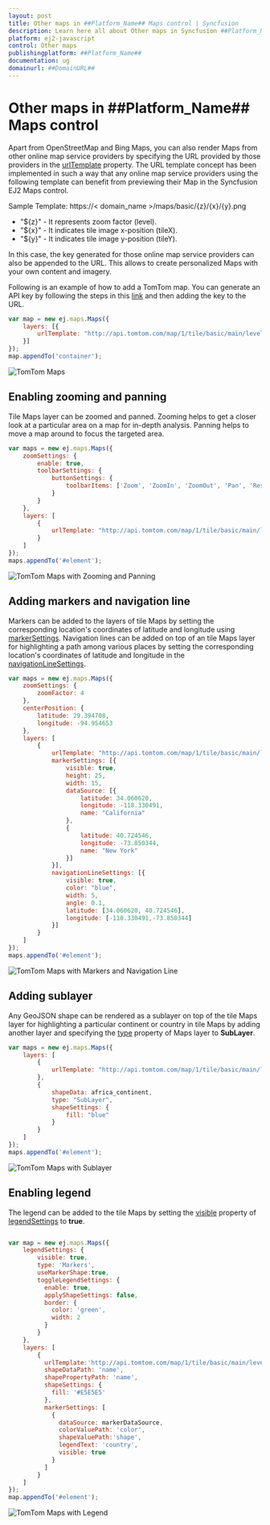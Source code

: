 ```yaml
---
layout: post
title: Other maps in ##Platform_Name## Maps control | Syncfusion
description: Learn here all about Other maps in Syncfusion ##Platform_Name## Maps control of Syncfusion Essential JS 2 and more.
platform: ej2-javascript
control: Other maps 
publishingplatform: ##Platform_Name##
documentation: ug
domainurl: ##DomainURL##
---
```


# Other maps in ##Platform_Name## Maps control

Apart from OpenStreetMap and Bing Maps, you can also render Maps from other online map service providers by specifying the URL provided by those providers in the [urlTemplate](../../api/maps/layerSettingsModel/#urltemplate) property. The URL template concept has been implemented in such a way that any online map service providers using the following template can benefit from previewing their Map in the Syncfusion EJ2 Maps control.

<!-- markdownlint-disable MD034 -->

Sample Template: https://< domain_name >/maps/basic/{z}/{x}/{y}.png

* "${z}" - It represents zoom factor (level).
* "${x}" - It indicates tile image x-position (tileX).
* "${y}" - It indicates tile image y-position (tileY).

In this case, the key generated for those online map service providers can also be appended to the URL. This allows to create personalized Maps with your own content and imagery.

Following is an example of how to add a TomTom map. You can generate an API key by following the steps in this [link](https://developer.tomtom.com/map-display-api/documentation/product-information/introduction) and then adding the key to the URL.

```javascript
var map = new ej.maps.Maps({
    layers: [{
        urlTemplate: "http://api.tomtom.com/map/1/tile/basic/main/level/tileX/tileY.png?key=subscription_key"
    }]
});
map.appendTo('container');
```

![TomTom Maps](../../maps/images/MapProviders/tomtom-maps.PNG)

## Enabling zooming and panning

Tile Maps layer can be zoomed and panned. Zooming helps to get a closer look at a particular area on a map for in-depth analysis. Panning helps to move a map around to focus the targeted area.

```javascript
var maps = new ej.maps.Maps({
    zoomSettings: {
        enable: true,
        toolbarSettings: {
            buttonSettings: {
                toolbarItems: ['Zoom', 'ZoomIn', 'ZoomOut', 'Pan', 'Reset']
            }
        }
    },
    layers: [
        {
            urlTemplate: "http://api.tomtom.com/map/1/tile/basic/main/level/tileX/tileY.png?key=subscription_key"
        }
    ]
});
maps.appendTo('#element');
```

![TomTom Maps with Zooming and Panning](../../maps/images/MapProviders/tomtom-maps-zooming.PNG)

## Adding markers and navigation line

Markers can be added to the layers of tile Maps by setting the corresponding location's coordinates of latitude and longitude using [markerSettings](../../api/maps/layerSettingsModel/#markersettings). Navigation lines can be added on top of an tile Maps layer for highlighting a path among various places by setting the corresponding location's coordinates of latitude and longitude in the [navigationLineSettings](../../api/maps/layerSettingsModel/#navigationlinesettings).

```javascript
var maps = new ej.maps.Maps({
    zoomSettings: {
        zoomFactor: 4
    },
    centerPosition: {
        latitude: 29.394708,
        longitude: -94.954653
    },
    layers: [
        {
            urlTemplate: "http://api.tomtom.com/map/1/tile/basic/main/level/tileX/tileY.png?key=subscription_key",
            markerSettings: [{
                visible: true,
                height: 25,
                width: 15,
                dataSource: [{
                    latitude: 34.060620,
                    longitude: -118.330491,
                    name: "California"
                },
                {
                    latitude: 40.724546,
                    longitude: -73.850344,
                    name: "New York"
                }]
            }],
            navigationLineSettings: [{
                visible: true,
                color: "blue",
                width: 5,
                angle: 0.1,
                latitude: [34.060620, 40.724546],
                longitude: [-118.330491,-73.850344]
            }]
        }
    ]
});
maps.appendTo('#element');
```

![TomTom Maps with Markers and Navigation Line](../../maps/images/MapProviders/tomtom-maps-marker-and-line.PNG)

## Adding sublayer

Any GeoJSON shape can be rendered as a sublayer on top of the tile Maps layer for highlighting a particular continent or country in tile Maps by adding another layer and specifying the [type](../../api/maps/layerSettingsModel/#type) property of Maps layer to **SubLayer**.

```javascript
var maps = new ej.maps.Maps({
    layers: [
        {
            urlTemplate: "http://api.tomtom.com/map/1/tile/basic/main/level/tileX/tileY.png?key=subscription_key"
        },
        {
            shapeData: africa_continent,
            type: "SubLayer",
            shapeSettings: {
                fill: "blue"
            }
        }
    ]
});
maps.appendTo('#element');
```

![TomTom Maps with Sublayer](../../maps/images/MapProviders/tomtom-map-sublayer.PNG)

## Enabling legend

The legend can be added to the tile Maps by setting the [visible](../../api/maps/legendSettingsModel/#visible) property of [legendSettings](../../api/maps/legendSettingsModel) to **true**.

```javascript

var map = new ej.maps.Maps({
    legendSettings: {
        visible: true,
        type: 'Markers',
        useMarkerShape:true,
        toggleLegendSettings: {
          enable: true,
          applyShapeSettings: false,
          border: {
            color: 'green',
            width: 2
          }
        }
    },
    layers: [
        {
          urlTemplate:'http://api.tomtom.com/map/1/tile/basic/main/level/tileX/tileY.png?key=subscription_key',
          shapeDataPath: 'name',
          shapePropertyPath: 'name',
          shapeSettings: {
            fill: '#E5E5E5'
          },
          markerSettings: [
            {
              dataSource: markerDataSource,
              colorValuePath: 'color',
              shapeValuePath:'shape',
              legendText: 'country',
              visible: true
            }
          ]
        }
    ]
});
map.appendTo('#element');

```

![TomTom Maps with Legend](../../maps/images/MapProviders/tomtom-map-legend.PNG)
